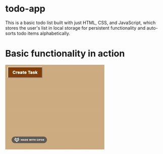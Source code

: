 # todo-app

This is a basic todo list built with just HTML, CSS, and JavaScript, which stores the user's list in local storage for persistent functionality and auto-sorts todo items alphabetically.

# Basic functionality in action

![Creating new tasks](<creating new tasks.gif>)
